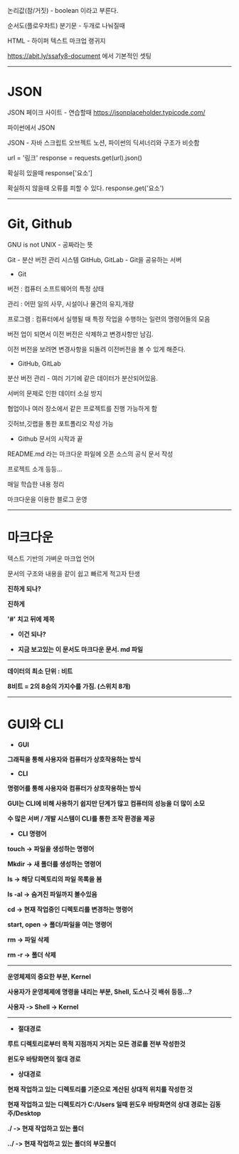 논리값(참/거짓) - boolean 이라고 부른다.

순서도(플로우차트)
분기문 - 두개로 나눠질때

HTML - 하이퍼 텍스트 마크업 랭귀지


https://abit.ly/ssafy8-document 에서 기본적인 셋팅


-----------------------------------------------------------------------
# JSON

JSON 페이크 사이트 - 연습할때 
https://jsonplaceholder.typicode.com/

파이썬에서 JSON 

JSON - 자바 스크립트 오브젝트 노션, 파이썬의 딕셔너리와 구조가 비슷함

url = '링크'
response = requests.get(url).json()

확실히 있을때
response['요소']

확실하지 않을때 오류를 피할 수 있다.
response.get('요소')

--------------------------------------------------------------------------
# Git, Github

GNU is not UNIX - 공짜라는 뜻


Git - 분산 버전 관리 시스템
GitHub, GitLab - Git을 공유하는 서버

- Git

버전 : 컴퓨터 소프트웨어의 특정 상태

관리 : 어떤 일의 사무, 시설이나 물건의 유지,개량

프로그램 : 컴퓨터에서 실행될 때 특정 작업을 수행하는 일련의 명령어들의 모음


버전 업이 되면서 이전 버전은 삭제하고 변경사항만 남김.

이전 버전을 보려면 변경사항을 되돌려 이전버전을 볼 수 있게 해준다.



- GitHub, GitLab

분산 버전 관리 - 여러 기기에 같은 데이터가 분산되어있음.

서버의 문제로 인한 데이터 소실 방지

협업이나 여러 장소에서 같은 프로젝트를 진행 가능하게 함

깃허브,깃랩을 통한 포트폴리오 작성 가능


- Github 문서의 시작과 끝

README.md 라는 마크다운 파일에 오픈 소스의 공식 문서 작성

프로젝트 소개 등등...

매일 학습한 내용 정리

마크다운을 이용한 블로그 운영

----------------------------------------------
# 마크다운

텍스트 기반의 가벼운 마크업 언어

문서의 구조와 내용을 같이 쉽고 빠르게 적고자 탄생

<b> 진하게 되나?<b/>
 
 **진하게**
 
 '#' 치고 뒤에 제목
 
 - 이건 되나?
 
 - 지금 보고있는 이 문서도 마크다운 문서. md 파일

--------------------------------------------------------------------------

데이터의 최소 단위 : 비트
 
8비트 = 2의 8승의 가지수를 가짐. (스위치 8개)

--------------------------------------------------------------------------
# GUI와 CLI

- GUI

그래픽을 통해 사용자와 컴퓨터가 상호작용하는 방식

- CLI
 
명령어를 통해 사용자와 컴퓨터가 상호작용하는 방식
 
GUI는 CLI에 비해 사용하기 쉽지만 단계가 많고 컴퓨터의 성능을 더 많이 소모
 
수 많은 서버 / 개발 시스템이 CLI를 통한 조작 환경을 제공

- CLI 명령어
 
touch -> 파일을 생성하는 명령어
 
Mkdir -> 새 폴더를 생성하는 명령어
 
ls -> 해당 디렉토리의 파일 목록을 봄
 
ls -al -> 숨겨진 파일까지 볼수있음
 
cd -> 현재 작업중인 디렉토리를 변경하는 명령어
 
start, open -> 폴더/파일을 여는 명령어
 
rm -> 파일 삭제
 
rm -r -> 폴더 삭제

---------------------------------------------------------------------------
운영체제의 중요한 부분, Kernel
 
사용자가 운영체제에 명령을 내리는 부분, Shell, 도스나 깃 배쉬 등등...?
 
사용자 -> Shell -> Kernel


----------------------------------


- 절대경로
 
루트 디렉토리로부터 목적 지점까지 거치는 모든 경로를 전부 작성한것
 
윈도우 바탕화면의 절대 경로

 
- 상대경로
 
현재 작업하고 있는 디렉토리를 기준으로 계산된 상대적 위치를 작성한 것
 
현재 작업하고 있는 디렉토리가 C:/Users 일때 윈도우 바탕화면의 상대 경로는 김동주/Desktop
 
./ -> 현재 작업하고 있는 폴더
 
../ -> 현재 작업하고 있는 폴더의 부모폴더

